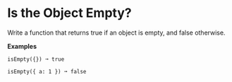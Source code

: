# Is the Object Empty?

Write a function that returns true if an object is empty, and false otherwise.

**Examples**
```
isEmpty({}) ➞ true

isEmpty({ a: 1 }) ➞ false
```